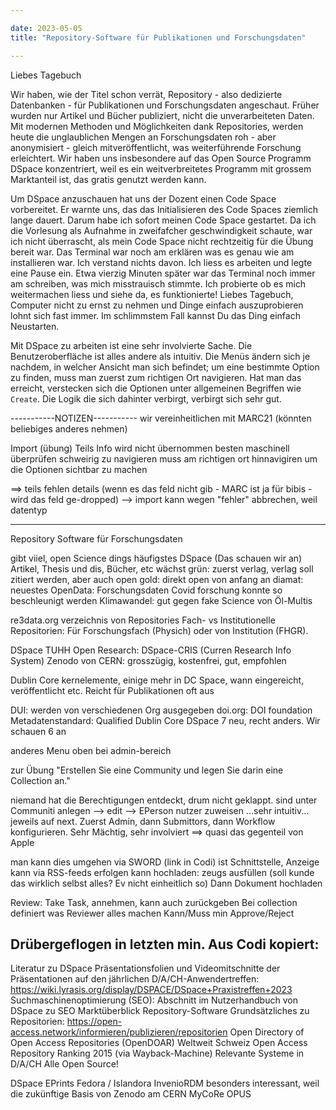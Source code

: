 ```yaml
---

date: 2023-05-05
title: "Repository-Software für Publikationen und Forschungsdaten"

---
```


Liebes Tagebuch

Wir haben, wie der Titel schon verrät, Repository - also dedizierte Datenbanken - für Publikationen und Forschungsdaten angeschaut.
Früher wurden nur Artikel und Bücher publiziert, nicht die unverarbeiteten Daten.
Mit modernen Methoden und Möglichkeiten dank Repositories, werden heute die unglaublichen Mengen an Forschungsdaten roh - aber anonymisiert - gleich mitveröffentlicht, was weiterführende Forschung erleichtert.
Wir haben uns insbesondere auf das Open Source Programm DSpace konzentriert, weil es ein weitverbreitetes Programm mit grossem Marktanteil ist, das gratis genutzt werden kann.

Um DSpace anzuschauen hat uns der Dozent einen Code Space vorbereitet.
Er warnte uns, das das Initialisieren des Code Spaces ziemlich lange dauert.
Darum habe ich sofort meinen Code Space gestartet. 
Da ich die Vorlesung als Aufnahme in zweifafcher geschwindigkeit schaute, war ich nicht überrascht, als mein Code Space nicht rechtzeitig für die Übung bereit war.
Das Terminal war noch am erklären was es genau wie am installieren war.
Ich verstand nichts davon.
Ich liess es arbeiten und legte eine Pause ein.
Etwa vierzig Minuten später war das Terminal noch immer am schreiben, was mich misstrauisch stimmte.
Ich probierte ob es mich weitermachen liess und siehe da, es funktionierte!
Liebes Tagebuch, Computer nicht zu ernst zu nehmen und Dinge einfach auszuprobieren lohnt sich fast immer.
Im schlimmstem Fall kannst Du das Ding einfach Neustarten.

Mit DSpace zu arbeiten ist eine sehr involvierte Sache.
Die Benutzeroberfläche ist alles andere als intuitiv.
Die Menüs ändern sich je nachdem, in welcher Ansicht man sich befindet; um eine bestimmte Option zu finden, muss man zuerst zum richtigen Ort navigieren.
Hat man das erreicht, verstecken sich die Optionen unter allgemeinen Begriffen wie ``Create``.
Die Logik die sich dahinter verbirgt, verbirgt sich sehr gut.



-----------NOTIZEN-----------
wir vereinheitlichen mit MARC21 (könnten beliebiges anderes nehmen)

Import (übung)
Teils Info wird nicht übernommen
besten maschinell überprüfen
schweirig zu navigieren
muss am richtigen ort hinnavigiren um die Optionen sichtbar zu machen

==> teils fehlen details (wenn es das feld nicht gib - MARC ist ja für bibis - wird das feld ge-dropped)
--> import kann wegen "fehler" abbrechen, weil datentyp

----------

Repository Software für Forschungsdaten

gibt viiel, open Science dings
häufigstes DSpace (Das schauen wir an)
Artikel, Thesis und dis, Bücher, etc
wächst
grün: zuerst verlag, verlag soll zitiert werden, aber auch open
gold: direkt open von anfang an
diamat: neuestes
OpenData: Forschungsdaten
Covid forschung konnte so beschleunigt werden
Klimawandel: gut gegen fake Science von Öl-Multis

re3data.org
verzeichnis von Repositories
Fach- vs Institutionelle Repositorien: Für Forschungsfach (Physich) oder von Institution (FHGR).

DSpace
TUHH Open Research: DSpace-CRIS (Curren Research Info System)
Zenodo von CERN: grosszügig, kostenfrei, gut, empfohlen

Dublin Core 
kernelemente, einige mehr in DC Space, wann eingereicht, veröffentlicht etc. Reicht für Publikationen oft aus

DUI: werden von verschiedenen Org ausgegeben
doi.org: DOI foundation 
Metadatenstandard: Qualified Dublin Core
DSpace 7 neu, recht anders. Wir schauen 6 an

anderes Menu oben bei admin-bereich

zur Übung "Erstellen Sie eine Community und legen Sie darin eine Collection an."

niemand hat die Berechtigungen entdeckt, drum nicht geklappt. sind unter Communiti anlegen --> edit --> EPerson nutzer zuweisen
...sehr intuitiv...
jeweils auf next. Zuerst Admin, dann Submittors, dann Workflow konfigurieren. Sehr Mächtig, sehr involviert
==> quasi das gegenteil von Apple

man kann dies umgehen via SWORD (link in Codi) ist Schnittstelle, Anzeige kann via RSS-feeds erfolgen
kann hochladen: zeugs ausfüllen (soll kunde das wirklich selbst alles? Ev nicht einheitlich so)
Dann Dokument hochladen

Review: Take Task, annehmen, kann auch zurückgeben
Bei collection definiert was Reviewer alles machen Kann/Muss
min Approve/Reject

Drübergeflogen in letzten min. Aus Codi kopiert:
---
Literatur zu DSpace
Präsentationsfolien und Videomitschnitte der Präsentationen auf den jährlichen D/A/CH-Anwendertreffen: https://wiki.lyrasis.org/display/DSPACE/DSpace+Praxistreffen+2023
Suchmaschinenoptimierung (SEO): Abschnitt im Nutzerhandbuch von DSpace zu SEO
Marktüberblick Repository-Software
Grundsätzliches zu Repositorien: https://open-access.network/informieren/publizieren/repositorien
Open Directory of Open Access Repositories (OpenDOAR)
Weltweit
Schweiz
Open Access Repository Ranking 2015 (via Wayback-Machine)
Relevante Systeme in D/A/CH
Alle Open Source!

DSpace
EPrints
Fedora / Islandora
InvenioRDM
besonders interessant, weil die zukünftige Basis von Zenodo am CERN
MyCoRe
OPUS
